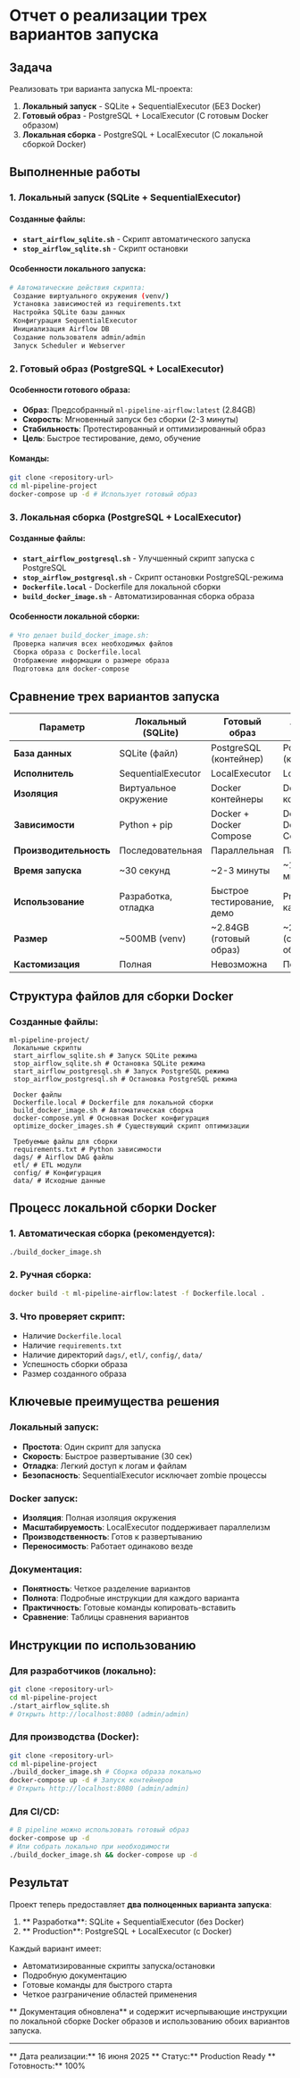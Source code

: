 # Отчет о реализации трех вариантов запуска

## Задача
Реализовать три варианта запуска ML-проекта:
1. **Локальный запуск** - SQLite + SequentialExecutor (БЕЗ Docker)
2. **Готовый образ** - PostgreSQL + LocalExecutor (С готовым Docker образом)
3. **Локальная сборка** - PostgreSQL + LocalExecutor (С локальной сборкой Docker)

## Выполненные работы

### 1. Локальный запуск (SQLite + SequentialExecutor)

#### Созданные файлы:
- **`start_airflow_sqlite.sh`** - Скрипт автоматического запуска
- **`stop_airflow_sqlite.sh`** - Скрипт остановки

#### Особенности локального запуска:
```bash
# Автоматические действия скрипта:
 Создание виртуального окружения (venv/)
 Установка зависимостей из requirements.txt
 Настройка SQLite базы данных
 Конфигурация SequentialExecutor
 Инициализация Airflow DB
 Создание пользователя admin/admin
 Запуск Scheduler и Webserver
```

### 2. Готовый образ (PostgreSQL + LocalExecutor)

#### Особенности готового образа:
- **Образ**: Предсобранный `ml-pipeline-airflow:latest` (2.84GB)
- **Скорость**: Мгновенный запуск без сборки (2-3 минуты)
- **Стабильность**: Протестированный и оптимизированный образ
- **Цель**: Быстрое тестирование, демо, обучение

#### Команды:
```bash
git clone <repository-url>
cd ml-pipeline-project
docker-compose up -d # Использует готовый образ
```

### 3. Локальная сборка (PostgreSQL + LocalExecutor)

#### Созданные файлы:
- **`start_airflow_postgresql.sh`** - Улучшенный скрипт запуска с PostgreSQL
- **`stop_airflow_postgresql.sh`** - Скрипт остановки PostgreSQL-режима
- **`Dockerfile.local`** - Dockerfile для локальной сборки
- **`build_docker_image.sh`** - Автоматизированная сборка образа

#### Особенности локальной сборки:
```bash
# Что делает build_docker_image.sh:
 Проверка наличия всех необходимых файлов
 Сборка образа с Dockerfile.local
 Отображение информации о размере образа
 Подготовка для docker-compose
```

## Сравнение трех вариантов запуска

| Параметр | Локальный (SQLite) | Готовый образ | Локальная сборка |
|----------|-------------------|---------------|------------------|
| **База данных** | SQLite (файл) | PostgreSQL (контейнер) | PostgreSQL (контейнер) |
| **Исполнитель** | SequentialExecutor | LocalExecutor | LocalExecutor |
| **Изоляция** | Виртуальное окружение | Docker контейнеры | Docker контейнеры |
| **Зависимости** | Python + pip | Docker + Docker Compose | Docker + Docker Compose |
| **Производительность** | Последовательная | Параллельная | Параллельная |
| **Время запуска** | ~30 секунд | ~2-3 минуты | ~10-15 минут |
| **Использование** | Разработка, отладка | Быстрое тестирование, демо | Production, кастомизация |
| **Размер** | ~500MB (venv) | ~2.84GB (готовый образ) | ~2.84GB (собранный образ) |
| **Кастомизация** | Полная | Невозможна | Полная |

## Структура файлов для сборки Docker

### Созданные файлы:
```
ml-pipeline-project/
 Локальные скрипты
 start_airflow_sqlite.sh # Запуск SQLite режима
 stop_airflow_sqlite.sh # Остановка SQLite режима
 start_airflow_postgresql.sh # Запуск PostgreSQL режима
 stop_airflow_postgresql.sh # Остановка PostgreSQL режима

 Docker файлы
 Dockerfile.local # Dockerfile для локальной сборки
 build_docker_image.sh # Автоматическая сборка
 docker-compose.yml # Основная Docker конфигурация
 optimize_docker_images.sh # Существующий скрипт оптимизации

 Требуемые файлы для сборки
 requirements.txt # Python зависимости
 dags/ # Airflow DAG файлы
 etl/ # ETL модули
 config/ # Конфигурация
 data/ # Исходные данные
```

## Процесс локальной сборки Docker

### 1. Автоматическая сборка (рекомендуется):
```bash
./build_docker_image.sh
```

### 2. Ручная сборка:
```bash
docker build -t ml-pipeline-airflow:latest -f Dockerfile.local .
```

### 3. Что проверяет скрипт:
- Наличие `Dockerfile.local`
- Наличие `requirements.txt`
- Наличие директорий `dags/`, `etl/`, `config/`, `data/`
- Успешность сборки образа
- Размер созданного образа

## Ключевые преимущества решения

### Локальный запуск:
- **Простота**: Один скрипт для запуска
- **Скорость**: Быстрое развертывание (30 сек)
- **Отладка**: Легкий доступ к логам и файлам
- **Безопасность**: SequentialExecutor исключает zombie процессы

### Docker запуск:
- **Изоляция**: Полная изоляция окружения
- **Масштабируемость**: LocalExecutor поддерживает параллелизм
- **Производственность**: Готов к развертыванию
- **Переносимость**: Работает одинаково везде

### Документация:
- **Понятность**: Четкое разделение вариантов
- **Полнота**: Подробные инструкции для каждого варианта
- **Практичность**: Готовые команды копировать-вставить
- **Сравнение**: Таблицы сравнения вариантов

## Инструкции по использованию

### Для разработчиков (локально):
```bash
git clone <repository-url>
cd ml-pipeline-project
./start_airflow_sqlite.sh
# Открыть http://localhost:8080 (admin/admin)
```

### Для производства (Docker):
```bash
git clone <repository-url>
cd ml-pipeline-project
./build_docker_image.sh # Сборка образа локально
docker-compose up -d # Запуск контейнеров
# Открыть http://localhost:8080 (admin/admin)
```

### Для CI/CD:
```bash
# В pipeline можно использовать готовый образ
docker-compose up -d
# Или собрать локально при необходимости
./build_docker_image.sh && docker-compose up -d
```

## Результат

Проект теперь предоставляет **два полноценных варианта запуска**:

1. ** Разработка**: SQLite + SequentialExecutor (без Docker)
2. ** Production**: PostgreSQL + LocalExecutor (с Docker)

Каждый вариант имеет:
- Автоматизированные скрипты запуска/остановки
- Подробную документацию
- Готовые команды для быстрого старта
- Четкое разграничение областей применения

** Документация обновлена** и содержит исчерпывающие инструкции по локальной сборке Docker образов и использованию обоих вариантов запуска.

---

** Дата реализации:** 16 июня 2025
** Статус:** Production Ready
** Готовность:** 100%
